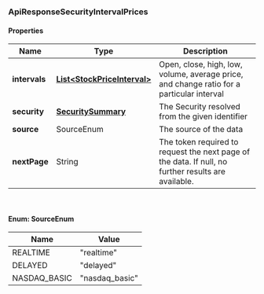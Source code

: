
[//]: # (CLASS:ApiResponseSecurityIntervalPrices)

[//]: # (KIND:object)

### ApiResponseSecurityIntervalPrices

#### Properties

[//]: # (START_DEFINITION)

Name | Type | Description
------------ | ------------- | -------------
**intervals** | [**List&lt;StockPriceInterval&gt;**](StockPriceInterval.md) | Open, close, high, low, volume, average price, and change ratio for a particular interval &nbsp;
**security** | [**SecuritySummary**](SecuritySummary.md) | The Security resolved from the given identifier &nbsp;
**source** | SourceEnum | The source of the data &nbsp;
**nextPage** | String | The token required to request the next page of the data. If null, no further results are available. &nbsp;

[//]: # (END_DEFINITION)


[//]: # (CONTAINED_CLASS:StockPriceInterval)


[//]: # (CONTAINED_CLASS:SecuritySummary)



<br/>

#### Enum: SourceEnum

Name | Value
---- | -----
REALTIME | &quot;realtime&quot;
DELAYED | &quot;delayed&quot;
NASDAQ_BASIC | &quot;nasdaq_basic&quot;



